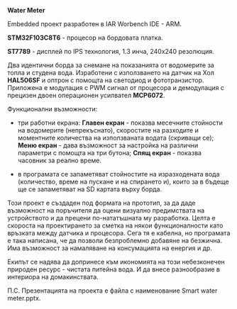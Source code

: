 **Water Meter**

Embedded проект разработен в IAR Worbench IDE - ARM.

**STM32F103C8T6** - процесор на бордовата платка.

**ST7789** - дисплей по IPS технология, 1.3 инча, 240х240 резолюция.

Два идентични борда за снемане на показанията от водомерите за топла и
студена вода. Изработени с използването на датчик на Хол **HAL506SF** и
оптрон с помощта на светодиод и фототранзистор. Приложена е модулация с
PWM сигнал от процесора и демодулация с прецизен двоен операционен
усилвател **MCP6072**.

Функционални възможности:

- три работни екрана: **Главен екран** - показва месечните стойности на
водомерите (непрекъснато), скоростите на разходите и моментните
количества на използваната водата (скриващи се); **Меню екран** - дава
възможност за настройка на различни параметри с помощта на три бутона;
**Спящ екран** - показва часовник за реално време.

- в програмата се запаметяват стойностите на изразходената вода
(количество, време на пускане и на спирането и), които за в бъдеще ще се
запаметяват на SD картата върху борда.

Този проект е създаден под формата на прототип, за да даде възможност на
поръчителя да оцени визуално предимствата на устройството и да прецени
по-нататъшната му разработка. Целта е скороста на проектирането за
сметка на някои функционалности като връзката между датчика и процесора.
Сега тя е кабелна, но програмата е така написана, че да позволи
безпроблемно добавяне на безжична. Има възможност за намаляване на
консумацията на енергия и др.

Екипът се надява да допринесе към икономията на този небезконечен
природен ресурс - чистата питейна вода. И да внесе разнообразие в
интериора на домакинствата.

П.С. Презентацията на проекта е файла с наименование Smart water meter.pptx.
